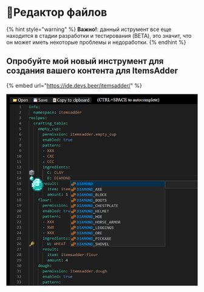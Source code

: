 # 📄Редактор файлов

{% hint style="warning" %}
**Важно!**: данный иструмент все еще находится в стадии разработки и тестирования \(BETA\), это значит, что он может иметь некоторые проблемы и недоработки.
{% endhint %}

## Опробуйте мой новый инструмент для создания вашего контента для ItemsAdder

{% embed url="https://ide.devs.beer/itemsadder/" %}

![](.gitbook/assets/image%20%2814%29.png)

